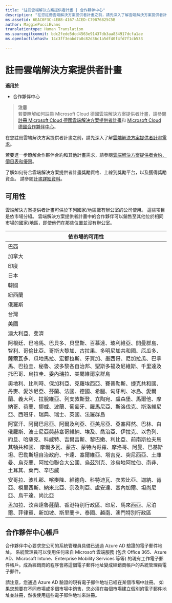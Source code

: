 ```yaml
---
title: "註冊雲端解決方案提供者計畫 | 合作夥伴中心"
description: "在您註冊雲端解決方案提供者計畫之前，請先深入了解雲端解決方案提供者計畫需求。"
ms.assetid: 6EAC0F3C-4E88-4167-ACED-C79876825C5B
author: MaggiePucciEvans
translationtype: Human Translation
ms.sourcegitcommit: bdc2fede5dcd4563e91437db3aa834917dcfa1ae
ms.openlocfilehash: 14c3ff3eabd7a0c82d36c1a5df40f4fd7f1cb533

---
```


# 註冊雲端解決方案提供者計畫

**適用於**

-  合作夥伴中心

>**注意**<br>
若要瞭解如何註冊 Microsoft Cloud 德國雲端解決方案提供者計畫，請參閱[註冊 Microsoft Cloud 德國雲端解決方案提供者計畫](enroll-in-csp-for-microsoft-cloud-germany.md)和 [Microsoft Cloud 德國合作夥伴中心](partner-center-for-microsoft-cloud-germany.md)。

在您註冊雲端解決方案提供者計畫之前，請先深入了解[雲端解決方案提供者計畫需求]( http://go.microsoft.com/fwlink/p/?LinkId=617116)。

若要進一步瞭解合作夥伴合約和其他計畫需求，請參閱[雲端解決方案提供者合約、價目表和優惠](csp-documents-and-learning-resources.md)。

了解如何符合雲端解決方案提供者計畫獎勵資格、上線到獎勵平台，以及獲得獎勵資金。 請參閱[計畫詳細資料](https://go.microsoft.com/fwlink/?linkid=831533)。

## <a href="" id="markets"></a>可用性


雲端解決方案提供者計畫可供於下列國家/地區擁有辦公室的公司使用。 這些項目是依市場分組。 雲端解決方案提供者計畫中的合作夥伴可以銷售至其他位於相同市場的國家/地區，即使他們在那些位置並沒有辦公室。

| 依市場的可用性                                                                                                                                                                                                                                                                                                                                                                                                                 |
|----------------------------------------------------------------------------------------------------------------------------------------------------------------------------------------------------------------------------------------------------------------------------------------------------------------------------------------------------------------------------------------------------------------------------------------|
| 巴西                                                                                                                                                                                                                                                                                                                                                                                                                                 |
| 加拿大                                                                                                                                                                                                                                                                                                                                                                                                                                 |
| 印度                                                                                                                                                                                                                                                                                                                                                                                                                                  |
| 日本                                                                                                                                                                                                                                                                                                                                                                                                                                  |
| 韓國                                                                                                                                                                                                                                                                                                                                                                                                                                  |
| 紐西蘭                                                                                                                                                                                                                                                                                                                                                                                                                            |
| 俄羅斯                                                                                                                                                                                                                                                                                                                                                                                                                                 |
| 台灣                                                                                                                                                                                                                                                                                                                                                                                                                                 |
| 美國                                                                                                                                                                                                                                                                                                                                                                                                                          |
| 澳大利亞、斐濟                                                                                                                                                                                                                                                                                                                                                                                                                        |
| 阿根廷、巴哈馬、巴貝多、貝里斯、百慕達、玻利維亞、開曼群島、智利、哥倫比亞、哥斯大黎加、古拉果、多明尼加共和國、厄瓜多、薩爾瓦多、瓜地馬拉、宏都拉斯、牙買加、墨西哥、尼加拉瓜、巴拿馬、巴拉圭、秘魯、波多黎各自治邦、聖斯多福及尼維斯、千里達及托巴哥、烏拉圭、委內瑞拉、美屬維爾京群島                                                                                                           |
| 奧地利、比利時、保加利亞、克羅埃西亞、賽普勒斯、捷克共和國、丹麥、愛沙尼亞、芬蘭、法國、德國、希臘、匈牙利、冰島、愛爾蘭、義大利、拉脫維亞、列支敦斯登、立陶宛、盧森堡、馬爾他、摩納哥、荷蘭、挪威、波蘭、葡萄牙、羅馬尼亞、斯洛伐克、斯洛維尼亞、西班牙、瑞典、瑞士、英國、法羅群島                                                                                          |
| 阿富汗、阿爾巴尼亞、阿爾及利亞、亞美尼亞、亞塞拜然、巴林、白俄羅斯、波士尼亞與赫塞哥維納、埃及、喬治亞、伊拉克、以色列、約旦、哈薩克、科威特、吉爾吉斯、黎巴嫩、利比亞、前南斯拉夫馬其頓共和國、 摩爾多瓦、蒙古、蒙特內哥羅、摩洛哥、阿曼、巴基斯坦、巴勒斯坦自治政府、卡達、塞爾維亞、塔吉克、突尼西亞、土庫曼、烏克蘭、阿拉伯聯合大公國、烏茲別克、沙烏地阿拉伯、南非、土耳其、葉門、辛巴威 |
| 安哥拉、波札那、喀麥隆、維德角、科特迪瓦、衣索比亞、迦納、肯亞、模里西斯、納米比亞、奈及利亞、盧安達、塞內加爾、坦尚尼亞、烏干達、尚比亞                                                                                                                                                                                                                                                                                  |
| 孟加拉、汶萊達魯薩蘭、香港特別行政區、印尼、馬來西亞、尼泊爾、菲律賓、新加坡、斯里蘭卡、泰國、越南、澳門特別行政區                                                                                                                                                                                                                                                                                              |

 

## 合作夥伴中心帳戶


合作夥伴中心要求您公司的系統管理員具備已通過 Azure AD 驗證的電子郵件地址。 系統管理員可以使用任何來自 Microsoft 雲端服務 (包含 Office 365、Azure AD、Microsoft Intune、Enterprise Mobility Services 等等) 的現有工作電子郵件帳戶。成為經銷商的程序會將這個電子郵件地址變成經銷商帳戶的系統管理員電子郵件。

請注意，您通過 Azure AD 驗證的現有電子郵件地址已經在某個市場中註冊。 如果您想要在不同市場或多個市場中銷售，您必須在每個市場建立個別的電子郵件地址並註冊，然後使用這些電子郵件地址來註冊。

 

 






<!--HONumber=Jan17_HO2-->


